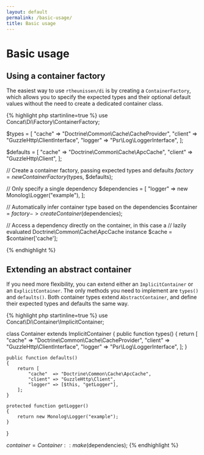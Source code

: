 ```yaml
---
layout: default
permalink: /basic-usage/
title: Basic usage
---
```


Basic usage
===========


## Using a container factory

The easiest way to use `rtheunissen/di` is by creating a `ContainerFactory`, which
allows you to specify the expected types and their optional default values without
the need to create a dedicated container class.

{% highlight php startinline=true %}
use Concat\Di\Factory\ContainerFactory;

$types = [
    "cache"  => "Doctrine\Common\Cache\CacheProvider",
    "client" => "GuzzleHttp\ClientInterface",
    "logger" => "Psr\Log\LoggerInterface",
];

$defaults = [
    "cache"  => "Doctrine\Common\Cache\ApcCache",
    "client" => "GuzzleHttp\Client",
];

// Create a container factory, passing expected types and defaults
$factory = new ContainerFactory($types, $defaults);

// Only specify a single dependency
$dependencies = [
    "logger" => new Monolog\Logger("example"),
];

// Automatically infer container type based on the dependencies
$container = $factory->createContainer($dependencies);

// Access a dependency directly on the container, in this case a
// lazily evaluated Doctrine\Common\Cache\ApcCache instance
$cache = $container['cache'];

{% endhighlight %}

## Extending an abstract container

If you need more flexibility, you can extend either an `ImplicitContainer` or an `ExplicitContainer`.
The only methods you need to implement are `types()` and `defaults()`. Both container types
extend `AbstractContainer`, and define their expected types and defaults the same way.

{% highlight php startinline=true %}
use Concat\Di\Container\ImplicitContainer;

class Container extends ImplicitContainer
{
    public function types()
    {
        return [
            "cache"  => "Doctrine\Common\Cache\CacheProvider",
            "client" => "GuzzleHttp\ClientInterface",
            "logger" => "Psr\Log\LoggerInterface",
        ];
    }

    public function defaults()
    {
        return [
            "cache"  => "Doctrine\Common\Cache\ApcCache",
            "client" => "GuzzleHttp\Client",
            "logger" => [$this, "getLogger"],
        ];
    }

    protected function getLogger()
    {
        return new Monolog\Logger("example");
    }
}

$container = Container::make($dependencies);
{% endhighlight %}
